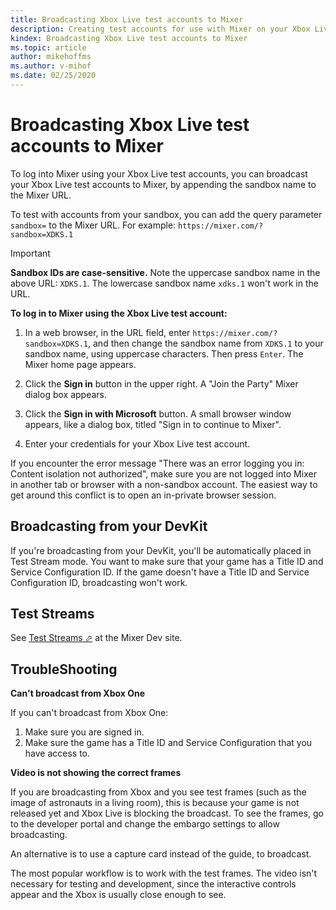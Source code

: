 ```yaml
---
title: Broadcasting Xbox Live test accounts to Mixer
description: Creating test accounts for use with Mixer on your Xbox Live sandbox.
kindex: Broadcasting Xbox Live test accounts to Mixer
ms.topic: article
author: mikehoffms
ms.author: v-mihof
ms.date: 02/25/2020
---
```


# Broadcasting Xbox Live test accounts to Mixer

To log into Mixer using your Xbox Live test accounts, you can broadcast your Xbox Live test accounts to Mixer, by appending the sandbox name to the Mixer URL.

To test with accounts from your sandbox, you can add the query parameter `sandbox=` to the Mixer URL.
For example: `https://mixer.com/?sandbox=XDKS.1`

> [!IMPORTANT]
> **Sandbox IDs are case-sensitive.** Note the uppercase sandbox name in the above URL: `XDKS.1`. The lowercase sandbox name `xdks.1` won't work in the URL.


**To log in to Mixer using the Xbox Live test account:**

1. In a web browser, in the URL field, enter `https://mixer.com/?sandbox=XDKS.1`, and then change the sandbox name from `XDKS.1` to your sandbox name, using uppercase characters.
   Then press `Enter`.
   The Mixer home page appears.

2. Click the **Sign in**  button in the upper right.
   A "Join the Party" Mixer dialog box appears.

3. Click the **Sign in with Microsoft** button.
   A small browser window appears, like a dialog box, titled "Sign in to continue to Mixer".

4. Enter your credentials for your Xbox Live test account.

If you encounter the error message "There was an error logging you in: Content isolation not authorized", make sure you are not logged into Mixer in another tab or browser with a non-sandbox account.
The easiest way to get around this conflict is to open an in-private browser session.


## Broadcasting from your DevKit

If you're broadcasting from your DevKit, you'll be automatically placed in Test Stream mode.
You want to make sure that your game has a Title ID and Service Configuration ID.
If the game doesn't have a Title ID and Service Configuration ID, broadcasting won't work.


## Test Streams

See <a href="https://dev.mixer.com/guides/test-streams/introduction" target="_blank">Test Streams &#11008;</a> at the Mixer Dev site.


## TroubleShooting


**Can't broadcast from Xbox One**

If you can't broadcast from Xbox One:
1. Make sure you are signed in.
2. Make sure the game has a Title ID and Service Configuration that you have access to.


**Video is not showing the correct frames**

If you are broadcasting from Xbox and you see test frames (such as the image of astronauts in a living room), this is because your game is not released yet and Xbox Live is blocking the broadcast.
To see the frames, go to the developer portal and change the embargo settings to allow broadcasting.

An alternative is to use a capture card instead of the guide, to broadcast.

The most popular workflow is to work with the test frames.
The video isn't necessary for testing and development, since the interactive controls appear and the Xbox is usually close enough to see. 
